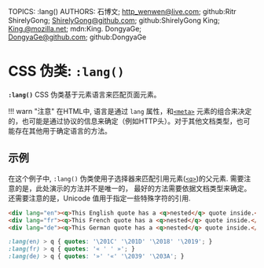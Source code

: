 TOPICS: :lang()
AUTHORS: 石博文; http_wenwen@live.com; github:Ritr
         ShirelyGong; ShirelyGong@github.com; github:ShirelyGong
         King; King.@mozilla.net; mdn:King.
         DongyaGe; DongyaGe@github.com; github:DongyaGe

# CSS 伪类: `:lang()`

**`:lang()`** CSS 伪类基于元素语言来匹配页面元素。

!!! warn "注意"
    在HTML中, 语言是通过 `lang` 属性，和[`<meta>`](/zh-hans/webfrontend/<meta>) 元素的组合来决定的，也可能是通过协议的信息来确定（例如HTTP头）。对于其他文档类型，也可能存在其他用于确定语言的方法。

## 示例

在这个例子中, `:lang()` 伪类使用子选择器来匹配引用元素([`<q>`](/zh-hans/webfrontend/<q>))的父元素. 需要注意的是，此处演示的方法并不是唯一的，
最好的方法需要依据文档类型来确定。还需要注意的是，Unicode 值用于指定一些特殊字符的引用.

```html
<div lang="en"><q>This English quote has a <q>nested</q> quote inside.</q></div>
<div lang="fr"><q>This French quote has a <q>nested</q> quote inside.</q></div>
<div lang="de"><q>This German quote has a <q>nested</q> quote inside.</q></div>
```

```css
:lang(en) > q { quotes: '\201C' '\201D' '\2018' '\2019'; }
:lang(fr) > q { quotes: '« ' ' »'; }
:lang(de) > q { quotes: '»' '«' '\2039' '\203A'; }
```
